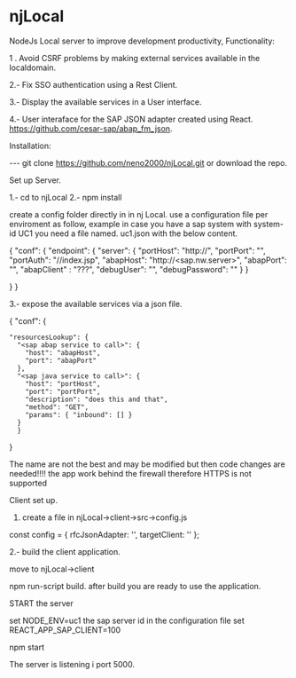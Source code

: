 # njLocal
NodeJs Local server to improve development productivity,
Functionality:

1 . Avoid CSRF problems by making external services available in the localdomain.

2.- Fix SSO authentication using a Rest Client.

3.- Display the available services in a User interface.

4.- User interaface for the SAP JSON adapter created using React. https://github.com/cesar-sap/abap_fm_json.



Installation:

--- git clone https://github.com/neno2000/njLocal.git  or download the repo.

Set up Server.

1.- cd to njLocal
2.- npm install

create a config folder directly in in nj Local.
use a configuration file per enviroment as follow, example in case you have a sap system with system-id UC1
you need a file named.
uc1.json with the below content.

{
  "conf": {
    "endpoint": {
      "server": {
        "portHost": "http://<SAML provider>",
        "portPort": "<????>",
        "portAuth": "/<OSSloginResource>/index.jsp",
        "abapHost": "http://<sap.nw.server>",
        "abapPort": "<?????>",
        "abapClient" : "???",
        "debugUser": "<user>",
        "debugPassword": "<password>"
      }
    }

  }
}

3.- expose the available services via a json file.

{
  "conf": {

    "resourcesLookup": {
      "<sap abap service to call>": {
        "host": "abapHost",                   
        "port": "abapPort"
      },
      "<sap java service to call>": {
        "host": "portHost",
        "port": "portPort",
        "description": "does this and that",
        "method": "GET",
        "params": { "inbound": [] }
      }
      }
}

The name are not the best and may be modified but then code changes are needed!!!!
the app work behind the firewall therefore HTTPS is not supported

Client set up.

1. create a file in njLocal->client->src->config.js

const config = {
    rfcJsonAdapter: '<place where the rfc adapter is specified in SICF>',
    targetClient: '<defaul-sap-client>'
};

2.- build the client application.

move to njLocal->client

npm run-script build. after build you are ready to use the application.

START the server

set NODE_ENV=uc1                the sap server id in the configuration file
set REACT_APP_SAP_CLIENT=100

npm start

The server is listening i port 5000.












